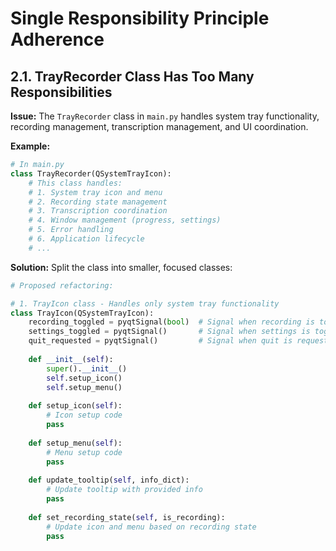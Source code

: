 # Single Responsibility Principle Adherence

## 2.1. TrayRecorder Class Has Too Many Responsibilities

**Issue:** The `TrayRecorder` class in `main.py` handles system tray functionality, recording management, transcription management, and UI coordination.

**Example:**
```python
# In main.py
class TrayRecorder(QSystemTrayIcon):
    # This class handles:
    # 1. System tray icon and menu
    # 2. Recording state management
    # 3. Transcription coordination
    # 4. Window management (progress, settings)
    # 5. Error handling
    # 6. Application lifecycle
    # ...
```

**Solution:** Split the class into smaller, focused classes:

```python
# Proposed refactoring:

# 1. TrayIcon class - Handles only system tray functionality
class TrayIcon(QSystemTrayIcon):
    recording_toggled = pyqtSignal(bool)  # Signal when recording is toggled
    settings_toggled = pyqtSignal()       # Signal when settings is toggled
    quit_requested = pyqtSignal()         # Signal when quit is requested
    
    def __init__(self):
        super().__init__()
        self.setup_icon()
        self.setup_menu()
        
    def setup_icon(self):
        # Icon setup code
        pass
        
    def setup_menu(self):
        # Menu setup code
        pass
        
    def update_tooltip(self, info_dict):
        # Update tooltip with provided info
        pass
        
    def set_recording_state(self, is_recording):
        # Update icon and menu based on recording state
        pass